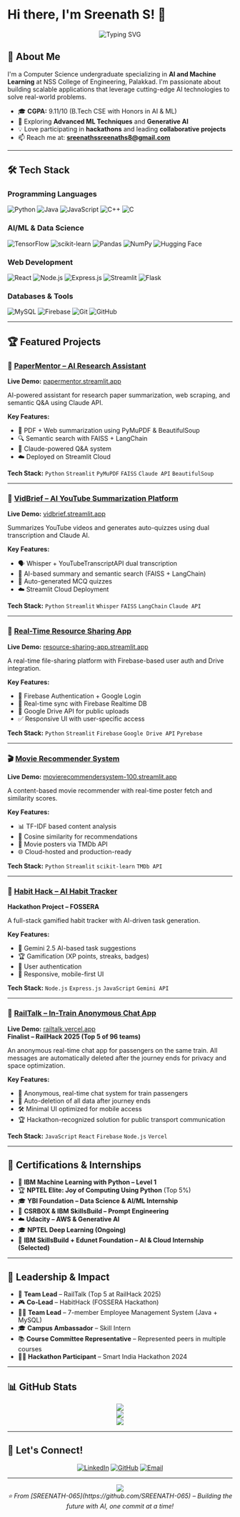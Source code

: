 # Hi there, I'm Sreenath S! 👋

<div align="center">
  <img src="https://readme-typing-svg.herokuapp.com?font=Fira+Code&pause=1000&color=2E9FFF&center=true&vCenter=true&width=435&lines=AI+%26+ML+Enthusiast;Computer+Science+Student;Problem+Solver" alt="Typing SVG" />
</div>

## 🚀 About Me

I'm a Computer Science undergraduate specializing in **AI and Machine Learning** at NSS College of Engineering, Palakkad. I'm passionate about building scalable applications that leverage cutting-edge AI technologies to solve real-world problems.

- 🎓 **CGPA:** 9.11/10 (B.Tech CSE with Honors in AI & ML)  
- 🌱 Exploring **Advanced ML Techniques** and **Generative AI**  
- 💡 Love participating in **hackathons** and leading **collaborative projects**  
- 📫 Reach me at: **sreenathssreenaths8@gmail.com**

---

## 🛠️ Tech Stack

### Programming Languages
![Python](https://img.shields.io/badge/Python-3776AB?style=for-the-badge&logo=python&logoColor=white)
![Java](https://img.shields.io/badge/Java-ED8B00?style=for-the-badge&logo=java&logoColor=white)
![JavaScript](https://img.shields.io/badge/JavaScript-F7DF1E?style=for-the-badge&logo=javascript&logoColor=black)
![C++](https://img.shields.io/badge/C++-00599C?style=for-the-badge&logo=c%2B%2B&logoColor=white)
![C](https://img.shields.io/badge/C-00599C?style=for-the-badge&logo=c&logoColor=white)

### AI/ML & Data Science
![TensorFlow](https://img.shields.io/badge/TensorFlow-FF6F00?style=for-the-badge&logo=tensorflow&logoColor=white)
![scikit-learn](https://img.shields.io/badge/scikit--learn-F7931E?style=for-the-badge&logo=scikit-learn&logoColor=white)
![Pandas](https://img.shields.io/badge/Pandas-150458?style=for-the-badge&logo=pandas&logoColor=white)
![NumPy](https://img.shields.io/badge/NumPy-013243?style=for-the-badge&logo=numpy&logoColor=white)
![Hugging Face](https://img.shields.io/badge/🤗%20Hugging%20Face-FFD21E?style=for-the-badge)

### Web Development
![React](https://img.shields.io/badge/React-20232A?style=for-the-badge&logo=react&logoColor=61DAFB)
![Node.js](https://img.shields.io/badge/Node.js-43853D?style=for-the-badge&logo=node.js&logoColor=white)
![Express.js](https://img.shields.io/badge/Express.js-404D59?style=for-the-badge)
![Streamlit](https://img.shields.io/badge/Streamlit-FF4B4B?style=for-the-badge&logo=streamlit&logoColor=white)
![Flask](https://img.shields.io/badge/Flask-000000?style=for-the-badge&logo=flask&logoColor=white)

### Databases & Tools
![MySQL](https://img.shields.io/badge/MySQL-00000F?style=for-the-badge&logo=mysql&logoColor=white)
![Firebase](https://img.shields.io/badge/Firebase-FFCA28?style=for-the-badge&logo=firebase&logoColor=black)
![Git](https://img.shields.io/badge/Git-F05032?style=for-the-badge&logo=git&logoColor=white)
![GitHub](https://img.shields.io/badge/GitHub-100000?style=for-the-badge&logo=github&logoColor=white)

---

## 🏆 Featured Projects

### 📄 [PaperMentor – AI Research Assistant](https://github.com/SREENATH-065/PaperMentor)
**Live Demo:** [papermentor.streamlit.app](https://papermentor.streamlit.app)

AI-powered assistant for research paper summarization, web scraping, and semantic Q&A using Claude API.

**Key Features:**
- 📘 PDF + Web summarization using PyMuPDF & BeautifulSoup  
- 🔍 Semantic search with FAISS + LangChain  
- 💬 Claude-powered Q&A system  
- ☁️ Deployed on Streamlit Cloud  

**Tech Stack:** `Python` `Streamlit` `PyMuPDF` `FAISS` `Claude API` `BeautifulSoup`

---

### 🎥 [VidBrief – AI YouTube Summarization Platform](https://github.com/SREENATH-065/VidBrief)
**Live Demo:** [vidbrief.streamlit.app](https://vidbrief.streamlit.app)

Summarizes YouTube videos and generates auto-quizzes using dual transcription and Claude AI.

**Key Features:**
- 🗣️ Whisper + YouTubeTranscriptAPI dual transcription  
- 🧠 AI-based summary and semantic search (FAISS + LangChain)  
- 📝 Auto-generated MCQ quizzes  
- ☁️ Streamlit Cloud Deployment  

**Tech Stack:** `Python` `Streamlit` `Whisper` `FAISS` `LangChain` `Claude API`

---

### 📂 [Real-Time Resource Sharing App](https://github.com/SREENATH-065/resource-sharing-app)
**Live Demo:** [resource-sharing-app.streamlit.app](https://resource-sharing-app.streamlit.app)

A real-time file-sharing platform with Firebase-based user auth and Drive integration.

**Key Features:**
- 🔐 Firebase Authentication + Google Login  
- 🔁 Real-time sync with Firebase Realtime DB  
- 🔗 Google Drive API for public uploads  
- ✅ Responsive UI with user-specific access  

**Tech Stack:** `Python` `Streamlit` `Firebase` `Google Drive API` `Pyrebase`

---

### 🎬 [Movie Recommender System](https://github.com/SREENATH-065/movie_recommender_system)
**Live Demo:** [movierecommendersystem-100.streamlit.app](https://movierecommendersystem-100.streamlit.app)

A content-based movie recommender with real-time poster fetch and similarity scores.

**Key Features:**
- 📊 TF-IDF based content analysis  
- 🔎 Cosine similarity for recommendations  
- 🎨 Movie posters via TMDb API  
- 🌐 Cloud-hosted and production-ready  

**Tech Stack:** `Python` `Streamlit` `scikit-learn` `TMDb API`

---

### 🎯 [Habit Hack – AI Habit Tracker](https://github.com/reneto-unstoppable/HABIT-HACK)
**Hackathon Project – FOSSERA**

A full-stack gamified habit tracker with AI-driven task generation.

**Key Features:**
- 🤖 Gemini 2.5 AI-based task suggestions  
- 🏆 Gamification (XP points, streaks, badges)  
- 🔐 User authentication  
- 📱 Responsive, mobile-first UI  

**Tech Stack:** `Node.js` `Express.js` `JavaScript` `Gemini API`

---

### 🚆 [RailTalk – In-Train Anonymous Chat App](https://github.com/SREENATH-065/RAILTALK)
**Live Demo:** [railtalk.vercel.app](https://railtalk.vercel.app)  
**Finalist – RailHack 2025 (Top 5 of 96 teams)**

An anonymous real-time chat app for passengers on the same train. All messages are automatically deleted after the journey ends for privacy and space optimization.

**Key Features:**
- 💬 Anonymous, real-time chat system for train passengers  
- 🧹 Auto-deletion of all data after journey ends  
- 🛠️ Minimal UI optimized for mobile access  
- 🏆 Hackathon-recognized solution for public transport communication  

**Tech Stack:** `JavaScript` `React` `Firebase` `Node.js` `Vercel`

---

## 🧠 Certifications & Internships

- 🧠 **IBM Machine Learning with Python – Level 1**  
- 🏆 **NPTEL Elite: Joy of Computing Using Python** (Top 5%)  
- 🎓 **YBI Foundation – Data Science & AI/ML Internship**  
- 🤖 **CSRBOX & IBM SkillsBuild – Prompt Engineering**  
- ☁️ **Udacity – AWS & Generative AI**  
- 🎓 **NPTEL Deep Learning (Ongoing)**  
- 🚀 **IBM SkillsBuild + Edunet Foundation – AI & Cloud Internship (Selected)**

---

## 👥 Leadership & Impact

- 🧠 **Team Lead** – RailTalk (Top 5 at RailHack 2025)  
- 🎮 **Co-Lead** – HabitHack (FOSSERA Hackathon)  
- 👨‍💻 **Team Lead** – 7-member Employee Management System (Java + MySQL)  
- 🎓 **Campus Ambassador** – Skill Intern  
- 📚 **Course Committee Representative** – Represented peers in multiple courses 
- 👨‍🔬 **Hackathon Participant** – Smart India Hackathon 2024  

---

## 📊 GitHub Stats

<div align="center">
  <img src="https://github-readme-stats.vercel.app/api?username=SREENATH-065&show_icons=true&theme=radical" />
</div>

<div align="center">
  <img src="https://github-readme-streak-stats.herokuapp.com/?user=SREENATH-065&theme=radical" />
</div>

<div align="center">
  <img src="https://github-readme-stats.vercel.app/api/top-langs/?username=SREENATH-065&layout=compact&theme=radical" />
</div>

---

## 🤝 Let's Connect!

<div align="center">
  
[![LinkedIn](https://img.shields.io/badge/LinkedIn-0077B5?style=for-the-badge&logo=linkedin&logoColor=white)](https://linkedin.com/in/sreenath-s-96a946290)
[![GitHub](https://img.shields.io/badge/GitHub-100000?style=for-the-badge&logo=github&logoColor=white)](https://github.com/SREENATH-065)
[![Email](https://img.shields.io/badge/Email-D14836?style=for-the-badge&logo=gmail&logoColor=white)](mailto:sreenathssreenaths8@gmail.com)

</div>

---

<div align="center">
  <img src="https://komarev.com/ghpvc/?username=SREENATH-065&color=brightgreen&style=flat-square" />
</div>

<div align="center">
  <i>⭐ From [SREENATH-065](https://github.com/SREENATH-065) – Building the future with AI, one commit at a time!</i>
</div>

